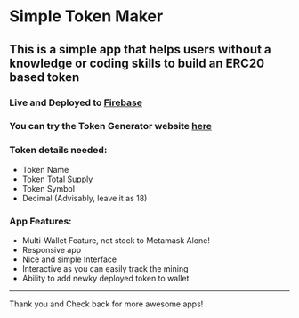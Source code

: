# Simple Token Maker
## This is a simple app that helps users without a knowledge or coding skills to build an ERC20 based token
### Live and Deployed to [Firebase](https://firebase.google.com/) 
### You can try the Token Generator website [here](https://tokengenerator-1.web.app/)

### Token details needed:
* Token Name
* Token Total Supply
* Token Symbol
* Decimal (Advisably, leave it as 18)

### App Features:
* Multi-Wallet Feature, not stock to Metamask Alone!
* Responsive app
* Nice and simple Interface
* Interactive as you can easily track the mining
* Ability to add newky deployed token to wallet

--------------------------------------------
Thank you and Check back for more awesome apps!